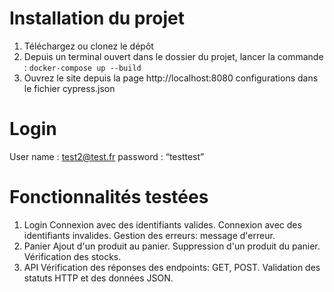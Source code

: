 # Installation du projet
1. Téléchargez ou clonez le dépôt
2. Depuis un terminal ouvert dans le dossier du projet, lancer la commande : `docker-compose up --build`
3. Ouvrez le site depuis la page http://localhost:8080 
configurations dans le fichier cypress.json
# Login
User name : test2@test.fr
password : “testtest”
# Fonctionnalités testées
1. Login
Connexion avec des identifiants valides.
Connexion avec des identifiants invalides.
Gestion des erreurs: message d'erreur.
2. Panier
Ajout d'un produit au panier.
Suppression d'un produit du panier.
Vérification des stocks.
3. API
Vérification des réponses des endpoints: GET, POST.
Validation des statuts HTTP et des données JSON.